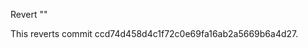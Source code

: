 Revert "<commit message for ccd74d4>"

This reverts commit ccd74d458d4c1f72c0e69fa16ab2a5669b6a4d27.